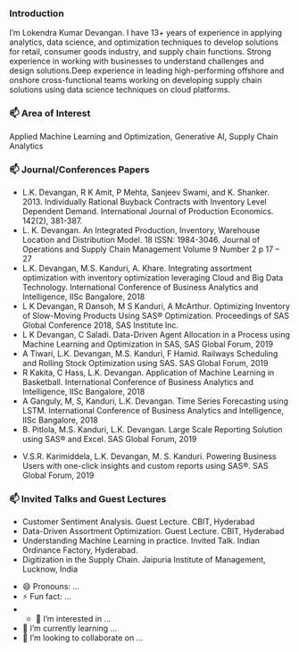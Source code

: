 ### **Introduction**
 I’m Lokendra Kumar Devangan. I have 13+ years of experience in applying analytics, data science, and optimization techniques to develop solutions for retail, consumer goods industry, and supply chain functions. Strong experience in working with businesses to understand challenges and design solutions.Deep experience in leading high-performing offshore and onshore cross-functional teams working on developing supply chain solutions using data science techniques on cloud platforms. 

### 📫 Area of Interest
Applied Machine Learning and Optimization, Generative AI, Supply Chain Analytics

### 📫 Journal/Conferences Papers
  *  L.K. Devangan, R K Amit, P Mehta, Sanjeev Swami, and K. Shanker. 2013. Individually Rational Buyback Contracts with Inventory Level Dependent Demand. International Journal of Production Economics. 142(2), 381-387.
  *  L. K. Devangan. An Integrated Production, Inventory, Warehouse Location and Distribution Model. 18 ISSN: 1984-3046. Journal of Operations and Supply Chain Management Volume 9 Number 2 p 17 – 27
  *  L.K. Devangan, M.S. Kanduri, A. Khare. Integrating assortment optimization with inventory optimization leveraging Cloud and Big Data Technology. International Conference of Business Analytics and Intelligence, IISc Bangalore, 2018
  *  L K Devangan, R Dansoh, M S Kanduri, A McArthur. Optimizing Inventory of Slow-Moving Products Using SAS® Optimization. Proceedings of SAS Global Conference 2018, SAS Institute Inc.
  *  L K Devangan, C Saladi. Data-Driven Agent Allocation in a Process using Machine Learning and Optimization in SAS, SAS Global Forum, 2019
  *  A Tiwari, L.K. Devangan, M.S. Kanduri, F Hamid. Railways Scheduling and Rolling Stock Optimization using SAS.  SAS Global Forum, 2019
  *  R Kakita, C Hass, L.K. Devangan. Application of Machine Learning in Basketball. International Conference of Business Analytics and Intelligence, IISc Bangalore, 2018
  *  A Ganguly, M, S, Kanduri, L.K. Devangan. Time Series Forecasting using LSTM. International Conference of Business Analytics and Intelligence, IISc Bangalore, 2018
  *  B. Pitlola, M.S. Kanduri, L.K. Devangan. Large Scale Reporting Solution using SAS® and Excel. SAS Global Forum, 2019
-	V.S.R. Karimiddela, L.K. Devangan, M. S. Kanduri. Powering Business Users with one-click insights and custom reports using SAS®.  SAS Global Forum, 2019

### 📫 Invited Talks and Guest Lectures
* Customer Sentiment Analysis. Guest Lecture. CBIT, Hyderabad
* Data-Driven Assortment Optimization. Guest Lecture. CBIT, Hyderabad
* Understanding Machine Learning in practice. Invited Talk. Indian Ordinance Factory, Hyderabad.
* Digitization in the Supply Chain. Jaipuria Institute of Management, Lucknow, India

- 😄 Pronouns: ...
- ⚡ Fun fact: ...
- - 👀 I’m interested in ...
- 🌱 I’m currently learning ...
- 💞️ I’m looking to collaborate on ...

<!---
lokendrakumardevangan/lokendrakumardevangan is a ✨ special ✨ repository because its `README.md` (this file) appears on your GitHub profile.
You can click the Preview link to take a look at your changes.
--->
